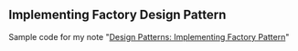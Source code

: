 ## Implementing Factory Design Pattern

Sample code for my note "<a href="http://johnson04.github.io/">Design Patterns: Implementing Factory Pattern</a>"
